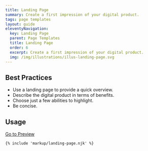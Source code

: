 ```yaml
---
title: Landing Page
summary: Create a first impression of your digital product.
tags: page templates
layout: guide
eleventyNavigation:
  key: Landing Page
  parent: Page Templates
  title: Landing Page
  order: 6
  excerpt: Create a first impression of your digital product.
  img: /img/illustrations/illus-landing-page.svg
---
```


## Best Practices

- Use a landing page to provide a quick overview.
- Describe the digital product in terms of benefits.
- Choose just a few abilities to highlight.
- Be concise.

## Usage

<a class="btn btn-primary" href="/page-templates/landing-page-public/" target="_blank">Go to Preview</a>

``` html
{% include 'markup/landing-page.njk' %}
```
